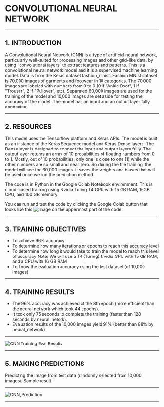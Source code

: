 # CONVOLUTIONAL NEURAL NETWORK

---

## 1. INTRODUCTION

A Convolutional Neural Network (CNN) is a type of artificial neural network, particularly well-suited for processing images and other grid-like data, by using "convolutional layers" to extract features and patterns. This is a convolutional neural network model and it is a supervised machine learning model. Data is from the Keras dataset fashion_mnist. Fashion MNist dataset is 70,000 images of  garments and footwear in 10 categories. The 70,000 images are labeled with numbers from 0 to 9 (0 if "Ankle Boot", 1 if "Trouser", 2 if "Pullover", etc). Separated 60,000 images are used for the training of the model and 10,000 images are set aside for testing the accuracy of the model. The model has an input and an output layer fully connected.

---

## 2. RESOURCES

This model uses the Tensorflow platform and Keras APIs. The model is built as an instance of the Keras Sequence model and Keras Dense layers. The Dense layer is designed to connect the input and output layers fully. The output layer returns an array of 10 probabilities of floating numbers from 0 to 1. Mostly, out of 10 probabilities, only one is close to one (1) while the other numbers are so small and near zero. So during the  the training, the model will see the 60,000 images. it saves the weights and biases that will be used once we run the prediction method.

The code is in Python in the Google Colab Notebook environment. This is cloud-based training using Nvidia Turing T4 GPU with 15 GB RAM, 16GB CPU, and 100 GB memory.

You can run and test the code by clicking the Google Colab button that looks like this ![image](https://github.com/user-attachments/assets/963229eb-1638-438d-a89d-6b4f9ae64af9)
on the uppermost part of the code. 

---

## 3. TRAINING OBJECTIVES

  - To achieve 96% accuracy
  - To determine how many iterations or epochs to reach this accuracy level
  - To determine how long it would take to train the model to reach this level of accuracy
      Note: We will use a T4 (Turing) Nvidia GPU with 15 GB RAM, and a CPU with 16 GB RAM
  - To know the evaluation accuracy using the test dataset (of 10,000 images)

---

## 4. TRAINING RESULTS

  - The 96% accuracy was achieved at the 8th epoch (more efficient than the neural network which took 44 epochs).
  - It took only 75 seconds to complete the training (faster than 128 seconds by neural_netork).
  - Evaluation results of the 10,000 images yield 91% (better than 88% by neural_network)

--- 

  ![CNN Training   Eval Results](https://github.com/user-attachments/assets/8e7edbff-ac17-4f65-b0ab-472810d21652)

---


## 5. MAKING PREDICTIONS


  Predicting the image from test data (randomly selected from 10,000 images). Sample result.

---  


   ![CNN_Prediction](https://github.com/user-attachments/assets/1579ce34-2ff3-468c-9537-db2982109168)



---



  




